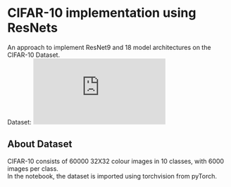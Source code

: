 # CIFAR-10 implementation using ResNets

An approach to implement ResNet9 and 18 model architectures on the CIFAR-10 Dataset.  
Dataset: ![Dataset](https://www.cs.toronto.edu/~kriz/cifar.html)  

## About Dataset
CIFAR-10 consists of 60000 32X32 colour images in 10 classes, with 6000 images per class.  
In the notebook, the dataset is imported using torchvision from pyTorch.


